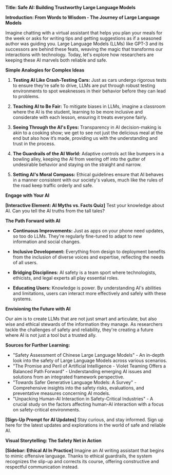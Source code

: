 **Title: Safe AI: Building Trustworthy Large Language Models**

**Introduction: From Words to Wisdom - The Journey of Large Language Models**

Imagine chatting with a virtual assistant that helps you plan your meals for the week or asks for writing tips and getting suggestions as if a seasoned author was guiding you. Large Language Models (LLMs) like GPT-3 and its successors are behind these feats, weaving the magic that transforms our interactions with technology. Today, let's explore how researchers are keeping these AI marvels both reliable and safe.

**Simple Analogies for Complex Ideas**

1. **Testing AI Like Crash-Testing Cars:** Just as cars undergo rigorous tests to ensure they're safe to drive, LLMs are put through robust testing environments to spot weaknesses in their behavior before they can lead to problems.

2. **Teaching AI to Be Fair:** To mitigate biases in LLMs, imagine a classroom where the AI is the student, learning to be more inclusive and considerate with each lesson, ensuring it treats everyone fairly.

3. **Seeing Through the AI's Eyes:** Transparency in AI decision-making is akin to a cooking show; we get to see not just the delicious meal at the end but also how it’s made, providing us with the understanding and trust in the process.

4. **The Guardrails of the AI World:** Adaptive controls act like bumpers in a bowling alley, keeping the AI from veering off into the gutter of undesirable behavior and staying on the straight and narrow.

5. **Setting AI's Moral Compass:** Ethical guidelines ensure that AI behaves in a manner consistent with our society's values, much like the rules of the road keep traffic orderly and safe.

**Engage with Your AI**

**[Interactive Element: AI Myths vs. Facts Quiz]**
Test your knowledge about AI. Can you tell the AI truths from the tall tales? 

**The Path Forward with AI**

- **Continuous Improvements:** Just as apps on your phone need updates, so too do LLMs. They're regularly fine-tuned to adapt to new information and social changes.

- **Inclusive Development:** Everything from design to deployment benefits from the inclusion of diverse voices and expertise, reflecting the needs of all users.

- **Bridging Disciplines:** AI safety is a team sport where technologists, ethicists, and legal experts all play essential roles.

- **Educating Users:** Knowledge is power. By understanding AI's abilities and limitations, users can interact more effectively and safely with these systems.

**Envisioning the Future with AI**

Our aim is to create LLMs that are not just smart and articulate, but also wise and ethical stewards of the information they manage. As researchers tackle the challenges of safety and reliability, they're creating a future where AI is not just a tool but a trusted ally.

**Sources for Further Learning:**

- "Safety Assessment of Chinese Large Language Models" - An in-depth look into the safety of Large Language Models across various scenarios.
- "The Promise and Peril of Artificial Intelligence - Violet Teaming Offers a Balanced Path Forward" - Understanding emerging AI issues and solutions from an integrated framework perspective.
- "Towards Safer Generative Language Models: A Survey" - Comprehensive insights into the safety risks, evaluations, and preventative measures concerning AI models.
- "Unpacking Human-AI Interaction in Safety-Critical Industries" - A crucial study on the factors affecting human-AI interaction with a focus on safety-critical environments.

**[Sign-Up Prompt for AI Updates]**
Stay curious, and stay informed. Sign up here for the latest updates and explorations in the world of safe and reliable AI.

**Visual Storytelling: The Safety Net in Action**

**[Sidebar: Ethical AI In Practice]**
Imagine an AI writing assistant that begins to mimic offensive language. Thanks to ethical guardrails, the system recognizes the slip-up and corrects its course, offering constructive and respectful communication instead.
